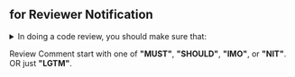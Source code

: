## for Reviewer Notification
<details><summary>In doing a code review, you should make sure that:</summary>
Google's <a href="https://google.github.io/eng-practices/review/reviewer/looking-for.html#summary" target="_blank">What to look for in a code review</a>

- Design: The code is well-designed.
- Functionality: The functionality is good for the users of the code.
- UI: Any UI changes are sensible and look good.
- Parallel Programming: Any parallel programming is done safely.
- Complexity: The code isn’t more complex than it needs to be.
- YAGNI: The developer isn’t implementing things they might need in the future but don’t know they need now.
- Tests: Code has appropriate unit tests. Tests are well-designed.
- Naming: The developer used clear names for everything.
- Comments: Comments are clear and useful, and mostly explain why instead of what.
- Docs: Code is appropriately documented.
- Style: The code conforms to our style guides.
</details>

Review Comment start with one of **"MUST"**, **"SHOULD"**, **"IMO"**, or **"NIT"**. OR just **"LGTM"**.
